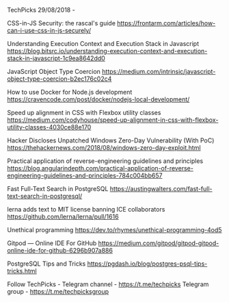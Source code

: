 TechPicks 29/08/2018 -

CSS-in-JS Security: the rascal's guide
https://frontarm.com/articles/how-can-i-use-css-in-js-securely/

Understanding Execution Context and Execution Stack in Javascript
https://blog.bitsrc.io/understanding-execution-context-and-execution-stack-in-javascript-1c9ea8642dd0

JavaScript Object Type Coercion
https://medium.com/intrinsic/javascript-object-type-coercion-b2ec176c02c4

How to use Docker for Node.js development
https://cravencode.com/post/docker/nodejs-local-development/

Speed up alignment in CSS with Flexbox utility classes
https://medium.com/codyhouse/speed-up-alignment-in-css-with-flexbox-utility-classes-4030ce88e170

Hacker Discloses Unpatched Windows Zero-Day Vulnerability (With PoC)
https://thehackernews.com/2018/08/windows-zero-day-exploit.html

Practical application of reverse-engineering guidelines and principles
https://blog.angularindepth.com/practical-application-of-reverse-engineering-guidelines-and-principles-784c004bb657

Fast Full-Text Search in PostgreSQL
https://austingwalters.com/fast-full-text-search-in-postgresql/

lerna adds text to MIT license banning ICE collaborators
https://github.com/lerna/lerna/pull/1616

Unethical programming
https://dev.to/rhymes/unethical-programming-4od5

Gitpod — Online IDE For GitHub
https://medium.com/gitpod/gitpod-gitpod-online-ide-for-github-6296b907a886

PostgreSQL Tips and Tricks
https://pgdash.io/blog/postgres-psql-tips-tricks.html

Follow TechPicks -
Telegram channel - https://t.me/techpicks
Telegram group - https://t.me/techpicksgroup